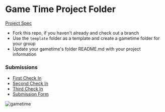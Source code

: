 # Game Time Project Folder
[Project Spec](https://github.com/turingschool/lesson_plans/blob/master/ruby_04-apis_and_scalability/gametime_project.markdown)

* Fork this repo, if you haven't already and check out a branch
* Use the `template` folder as a template and create a gametime folder for your group
* Update your gametime's folder README.md with your project information

### Submissions

- [First Check In](bomber_person/check_in1.markdown)
- [Second Check In](bomber_person/check_in2.markdown)
- [Third Check In](bomber_person/check_in3.markdown)
- [Submission Form](bomber_person/submission_form.markdown)


![gametime](http://i.imgur.com/IsV5zM0.png)
